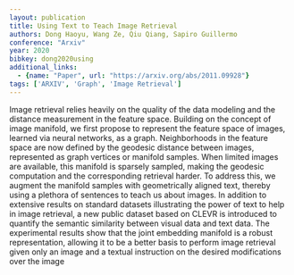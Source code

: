 ```yaml
---
layout: publication
title: Using Text to Teach Image Retrieval
authors: Dong Haoyu, Wang Ze, Qiu Qiang, Sapiro Guillermo
conference: "Arxiv"
year: 2020
bibkey: dong2020using
additional_links:
  - {name: "Paper", url: "https://arxiv.org/abs/2011.09928"}
tags: ['ARXIV', 'Graph', 'Image Retrieval']
---
```

Image retrieval relies heavily on the quality of the data modeling and the distance measurement in the feature space. Building on the concept of image manifold, we first propose to represent the feature space of images, learned via neural networks, as a graph. Neighborhoods in the feature space are now defined by the geodesic distance between images, represented as graph vertices or manifold samples. When limited images are available, this manifold is sparsely sampled, making the geodesic computation and the corresponding retrieval harder. To address this, we augment the manifold samples with geometrically aligned text, thereby using a plethora of sentences to teach us about images. In addition to extensive results on standard datasets illustrating the power of text to help in image retrieval, a new public dataset based on CLEVR is introduced to quantify the semantic similarity between visual data and text data. The experimental results show that the joint embedding manifold is a robust representation, allowing it to be a better basis to perform image retrieval given only an image and a textual instruction on the desired modifications over the image
